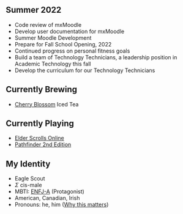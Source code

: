 ## Summer 2022
- Code review of mxMoodle
- Develop user documentation for mxMoodle
- Summer Moodle Development
- Prepare for Fall School Opening, 2022
- Continued progress on personal fitness goals
- Build a team of Technology Technicians, a leadership position in Academic Technology this fall
- Develop the curriculum for our Technology Technicians

## Currently Brewing
- [Cherry Blossom](https://teaforte.com/products/cherry-blossom) Iced Tea

## Currently Playing
- [Elder Scrolls Online](https://www.elderscrollsonline.com/)
- [Pathfinder 2nd Edition](https://paizo.com/)

## My Identity
- Eagle Scout
- $\Sigma$ cis-male
- MBTI: [ENFJ-A](https://www.16personalities.com/enfj-personality) \(Protagonist\)
- American, Canadian, Irish
- Pronouns: he, him
  \([Why this matters](https://www.mypronouns.org/what-and-why)\)
